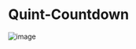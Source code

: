 # Quint-Countdown
![image](https://user-images.githubusercontent.com/82209063/199133514-e3e83606-7cb3-485e-b477-c127d7a9aec4.png)
